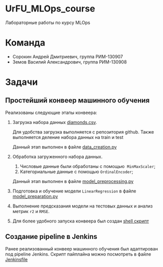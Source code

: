 # UrFU_MLOps_course
Лабораторные работы по курсу MLOps

# Команда
- Сорокин Андрей Дмитриевич, группа РИМ-130907
- Земов Василий Александрович, группа РИМ-130908

# Задачи
## Простейший конвеер машинного обучения
Реализованы следующие этапы конвеера:
1. Загрузка набора данных [diamonds.csv](https://www.kaggle.com/datasets/shivam2503/diamonds).
    
    Для удобства загрузка выполняется с репозитория github. Также выполняется деление набора данных на train и test 
    
    Данный этап выполнен в файле [data_creation.py](./data_creation.py)

2. Обработка загруженного набора данных. 
    1. Числовые данные были обработаны с помощью  `MinMaxScaler`;
    2. Категориальные данные с помощью `OrdinalEncoder`;

    Данный этап выполнен в файле [model_preprocessing.py](./model_preprocessing.py)

3.  Подготовка и обучение модели `LinearRegression` в файле [model_preparation.py](model_preparation.py)

4. Выполнение предсказания модели на тестовых данных и анализ метрик `r2` и `RMSE`.

5. Для более удобного запуска конвеера был создан [shell скрипт](./pipeline.sh) 

## Создание pipeline в Jenkins

Ранее реализованный конвеер машинного обучения был адаптирован под pipeline Jenkins. Скрипт пайплайна можно посмотреть в файле [Jenkinsfile](./Jenkinsfile)